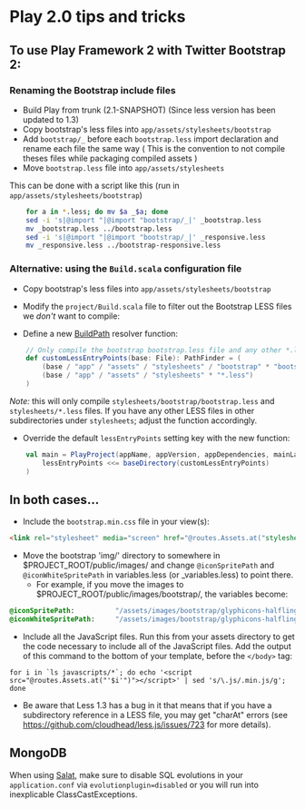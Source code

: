 # Play 2.0 tips and tricks

## To use Play Framework 2 with Twitter Bootstrap 2:

### Renaming the Bootstrap include files
* Build Play from trunk (2.1-SNAPSHOT) (Since less version has been updated to 1.3)
* Copy bootstrap's less files into `app/assets/stylesheets/bootstrap`
* Add `bootstrap/_` before each `bootstrap.less` import declaration and rename each file the same way ( This is the convention to not compile theses files while packaging compiled assets )
* Move `bootstrap.less` file into `app/assets/stylesheets`

This can be done with a script like this (run in `app/assets/stylesheets/bootstrap`)

```bash
    for a in *.less; do mv $a _$a; done 
    sed -i 's|@import "|@import "bootstrap/_|' _bootstrap.less 
    mv _bootstrap.less ../bootstrap.less
    sed -i 's|@import "|@import "bootstrap/_|' _responsive.less 
    mv _responsive.less ../bootstrap-responsive.less
```

### Alternative: using the `Build.scala` configuration file
* Copy bootstrap's less files into `app/assets/stylesheets/bootstrap`
* Modify the `project/Build.scala` file to filter out the Bootstrap LESS files we *don't* want to compile:

* Define a new [BuildPath](http://www.scala-sbt.org/release/docs/Detailed-Topics/Paths) resolver function:

```scala
    // Only compile the bootstrap bootstrap.less file and any other *.less file in the stylesheets directory
    def customLessEntryPoints(base: File): PathFinder = (
        (base / "app" / "assets" / "stylesheets" / "bootstrap" * "bootstrap.less") +++
        (base / "app" / "assets" / "stylesheets" * "*.less")
    )
```

*Note:* this will only compile `stylesheets/bootstrap/bootstrap.less` and `stylesheets/*.less` files. If you have any other LESS files in other subdirectories under `stylesheets`; adjust the function accordingly.

* Override the default `lessEntryPoints` setting key with the new function:

```scala
    val main = PlayProject(appName, appVersion, appDependencies, mainLang = JAVA).settings(
        lessEntryPoints <<= baseDirectory(customLessEntryPoints)
    )
```

## In both cases...

* Include the `bootstrap.min.css` file in your view(s):

```html
<link rel="stylesheet" media="screen" href="@routes.Assets.at("stylesheets/bootstrap/bootstrap.min.css")" />
```

* Move the bootstrap 'img/' directory to somewhere in $PROJECT_ROOT/public/images/ and change `@iconSpritePath` and `@iconWhiteSpritePath` in variables.less (or _variables.less) to point there.
  * For example, if you move the images to $PROJECT_ROOT/public/images/bootstrap/, the variables become:

```css
@iconSpritePath:          "/assets/images/bootstrap/glyphicons-halflings.png";
@iconWhiteSpritePath:     "/assets/images/bootstrap/glyphicons-halflings-white.png";
```

* Include all the JavaScript files. Run this from your assets directory to get the code necessary to include all of the JavaScript files. Add the output of this command to the bottom of your template, before the `</body>` tag:

```shell
for i in `ls javascripts/*`; do echo '<script src="@routes.Assets.at("'$i'")"></script>' | sed 's/\.js/.min.js/g'; done
```

* Be aware that Less 1.3 has a bug in it that means that if you have a subdirectory reference in a LESS file, you may get
"charAt" errors (see https://github.com/cloudhead/less.js/issues/723 for more details).

## MongoDB

When using [Salat](https://github.com/novus/salat), make sure to disable SQL evolutions in your `application.conf` via `evolutionplugin=disabled` or you will run into inexplicable ClassCastExceptions.
